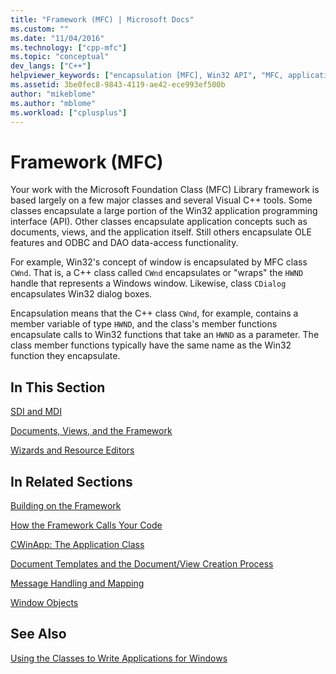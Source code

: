 ```yaml
---
title: "Framework (MFC) | Microsoft Docs"
ms.custom: ""
ms.date: "11/04/2016"
ms.technology: ["cpp-mfc"]
ms.topic: "conceptual"
dev_langs: ["C++"]
helpviewer_keywords: ["encapsulation [MFC], Win32 API", "MFC, application framework", "wrapper classes [MFC], explained", "Win32 [MFC], API encapsulation by MFC", "application framework [MFC], about MFC application framework", "APIs [MFC], encapsulation by MFC Win32", "encapsulation [MFC]", "Windows API [MFC], encapsulation by MFC", "encapsulated Win32 API [MFC]"]
ms.assetid: 3be0fec8-9843-4119-ae42-ece993ef500b
author: "mikeblome"
ms.author: "mblome"
ms.workload: ["cplusplus"]
---
```

# Framework (MFC)
Your work with the Microsoft Foundation Class (MFC) Library framework is based largely on a few major classes and several Visual C++ tools. Some classes encapsulate a large portion of the Win32 application programming interface (API). Other classes encapsulate application concepts such as documents, views, and the application itself. Still others encapsulate OLE features and ODBC and DAO data-access functionality.  
  
 For example, Win32's concept of window is encapsulated by MFC class `CWnd`. That is, a C++ class called `CWnd` encapsulates or "wraps" the `HWND` handle that represents a Windows window. Likewise, class `CDialog` encapsulates Win32 dialog boxes.  
  
 Encapsulation means that the C++ class `CWnd`, for example, contains a member variable of type `HWND`, and the class's member functions encapsulate calls to Win32 functions that take an `HWND` as a parameter. The class member functions typically have the same name as the Win32 function they encapsulate.  
  
## In This Section  
 [SDI and MDI](../mfc/sdi-and-mdi.md)  
  
 [Documents, Views, and the Framework](../mfc/documents-views-and-the-framework.md)  
  
 [Wizards and Resource Editors](../mfc/wizards-and-the-resource-editors.md)  
  
## In Related Sections  
 [Building on the Framework](../mfc/building-on-the-framework.md)  
  
 [How the Framework Calls Your Code](../mfc/how-the-framework-calls-your-code.md)  
  
 [CWinApp: The Application Class](../mfc/cwinapp-the-application-class.md)  
  
 [Document Templates and the Document/View Creation Process](../mfc/document-templates-and-the-document-view-creation-process.md)  
  
 [Message Handling and Mapping](../mfc/message-handling-and-mapping.md)  
  
 [Window Objects](../mfc/window-objects.md)  
  
## See Also  
 [Using the Classes to Write Applications for Windows](../mfc/using-the-classes-to-write-applications-for-windows.md)
